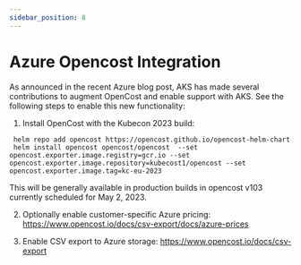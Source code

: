 ```yaml
---
sidebar_position: 8
---
```

Azure Opencost Integration
============

As announced in the recent Azure blog post, AKS has made several contributions to augment OpenCost and enable support with AKS. See the following steps to enable this new functionality: 

1. Install OpenCost with the Kubecon 2023 build:

```
 helm repo add opencost https://opencost.github.io/opencost-helm-chart
 helm install opencost opencost/opencost  --set opencost.exporter.image.registry=gcr.io --set  opencost.exporter.image.repository=kubecost1/opencost --set opencost.exporter.image.tag=kc-eu-2023
```

This will be generally available in production builds in opencost v103 currently scheduled for May 2, 2023.

2. Optionally enable customer-specific Azure pricing:
https://www.opencost.io/docs/csv-export/docs/azure-prices

3. Enable CSV export to Azure storage:
https://www.opencost.io/docs/csv-export
